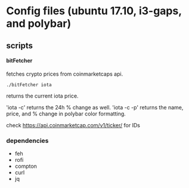 # Config files (ubuntu 17.10, i3-gaps, and polybar)


## scripts
#### bitFetcher
fetches crypto prices from coinmarketcaps api.
```
./bitFetcher iota
```
returns the current iota price.


'iota -c' returns the 24h % change as well. 'iota -c -p' returns the name, price, and % change in polybar color formatting.

check https://api.coinmarketcap.com/v1/ticker/ for IDs


### dependencies
- feh 
- rofi
- compton
- curl
- jq
